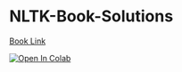# NLTK-Book-Solutions

[Book Link](http://www.nltk.org/book)

[![Open In Colab](https://colab.research.google.com/assets/colab-badge.svg)](https://colab.research.google.com/github/betobob/nltk-book-solutions)